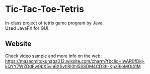 # Tic-Tac-Toe-Tetris
In-class project of tetris game program by Java.  
Used JavaFX for GUI.  
## Website
Check video sample and more info on the web:  
https://masaomitokunaga012.wixsite.com/charm?fbclid=IwAR0fDkj-kQYY7WZDdFw0bX5vh6XSvtIRI0hI5SSDM4CD3h-KpzBjoMOi41M
